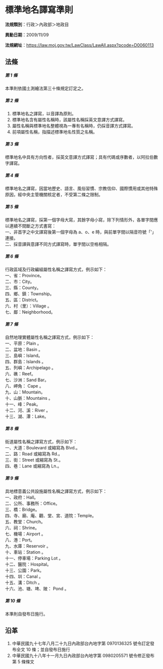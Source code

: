 # 標準地名譯寫準則



**法規類別**：行政＞內政部＞地政目

**異動日期**：2009/11/09  

**法規網址**：https://law.moj.gov.tw/LawClass/LawAll.aspx?pcode=D0060113



## 法條
##### 第 1 條
本準則依國土測繪法第三十條規定訂定之。

##### 第 2 條
1. 標準地名之譯寫，以音譯為原則。
1. 標準地名含有屬性名稱時，該屬性名稱採英文意譯方式譯寫。
1. 屬性名稱與標準地名整體視為一專有名稱時，仍採音譯方式譯寫。
1. 前項屬性名稱，指描述標準地名性質之名稱。

##### 第 3 條
標準地名中具有方向性者，採英文意譯方式譯寫；具有代碼或序數者，以阿拉伯數字譯寫。

##### 第 4 條
標準地名之譯寫，因當地歷史、語言、風俗習慣、宗教信仰、國際慣用或其他特殊原因，經中央主管機關核定者，不受第二條之限制。

##### 第 5 條
標準地名之譯寫，採第一個字母大寫，其餘字母小寫，除下列情形外，各單字間應以連續不間斷之方式書寫：  
一、非首字之中文譯寫後第一個字母為 a、o、e  時，與前單字間以隔音符號「’」連接。  
二、採音譯與意譯不同方式譯寫時，單字間以空格相隔。

##### 第 6 條
行政區域及行政編組屬性名稱之譯寫方式，例示如下：  
一、省：Province。  
二、市：City。  
三、縣：County。  
四、鄉、鎮：Township。  
五、區：District。  
六、村（里）：Village 。  
七、鄰：Neighborhood。

##### 第 7 條
自然地理實體屬性名稱之譯寫方式，例示如下：  
一、平原：Plain 。  
二、盆地：Basin 。  
三、島嶼：Island。  
四、群島：Islands 。  
五、列嶼：Archipelago 。  
六、礁：Reef。  
七、沙洲：Sand Bar。  
八、岬角： Cape 。  
九、山：Mountain。  
十、山脈：Mountains 。  
十一、峰：Peak。  
十二、河、溪：River 。  
十三、湖、潭：Lake。

##### 第 8 條
街道屬性名稱之譯寫方式，例示如下：  
一、大道：Boulevard 或縮寫為 Blvd.。  
二、路：Road  或縮寫為 Rd.。  
三、街：Street  或縮寫為 St.。  
四、巷：Lane  或縮寫為 Ln.。

##### 第 9 條
具地標意義公共設施屬性名稱之譯寫方式，例示如下：  
一、政府：Hall。  
二、公所、事務所：Office。  
三、橋：Bridge。  
四、寺、廟、庵、觀、堂、宮、道院：Temple。  
五、教堂：Church。  
六、祠：Shrine。  
七、機場：Airport 。  
八、港：Port。  
九、水庫：Reservoir 。  
十、車站：Station 。  
十一、停車場：Parking Lot 。  
十二、醫院：Hospital。  
十三、公園：Park。  
十四、圳：Canal 。  
十五、溝：Ditch 。  
十六、池、塘、埤、陂： Pond 。

##### 第 10 條
本準則自發布日施行。

## 沿革
1. 中華民國九十七年八月二十九日內政部台內地字第 0970136325 號令訂定發布全文 10 條；並自發布日施行  
1. 中華民國九十八年十一月九日內政部台內地字第 0980205571 號令修正發布第 5  條條文
